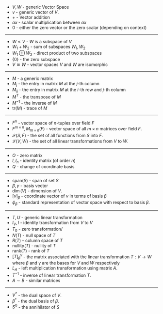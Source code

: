 * $V, W$ - generic Vector Space
* $v$ - generic vector of $V$.
* $+$ - Vector addition
* $ax$ - scalar multiplication between $ax$
* $0$ - either the zero vector or the zero scalar (depending on context)
***
* $W\le V$ - $W$ is a subspace of $V$
* $W_1 + W_2$ - sum of subspaces $W_1,W_2$
* $W_1\oplus W_2$ - direct product of two subspaces
* $\{0\}$ - the zero subspace
* $V\cong W$ - vector spaces $V$ and $W$ are isomorphic
***
* $M$ - a generic matrix
* $M_j$ - the entry in matrix $M$ at the $j$-th column
* $M_{ij}$ - the entry in matrix $M$ at the $i$-th row and $j$-th column
* $M^T$ - the transpose of $M$
* $M^{-1}$ - the inverse of $M$
* $\text{tr}(M)$ - trace of $M$ 
***
* $F^n$ - vector space of $n$-tuples over field $F$
* $F^{m\times n}, M_{m\times n}(F)$ - vector space of all $m\times n$ matrices over field $F$. 
* $\mathcal{F}(S,F)$ - the set of all functions from $S$ into $F$. 
* $\mathcal{L}(V,W)$ - the set of all linear transformations from $V$ to $W$. 
***
* $O$ - zero matrix
* $I, I_n$ - identity matrix (of order $n$)
* $Q$ - change of coordinate basis
***
* $\text{span}(S)$ - span of set $S$
* $\beta, \gamma$ - basis vector
* $\dim(V)$ - dimension of $V$.
* $[v]_\beta$ - coordinate vector of $v$ in terms of basis $\beta$
* $\phi_\beta$ - standard representation of vector space with respect to basis $\beta$.
***
* $T, U$ - generic linear transformation
* $I_V, I$ - identity transformation from $V$ to $V$ 
* $T_0$ - zero transformation/
* $N(T)$ - null space of $T$
* $R(T)$ - column space of $T$
* $\text{nullity}(T)$ - nullity of $T$
* $\text{rank}(T)$ - rank of $T$
* $[T]_\beta^\gamma$ - the matrix associated with the linear transformation $T:V\to W$ where $\beta$ and $\gamma$ are the bases for $V$ and $W$ respectively
* $L_A$ - left multiplication transformation using matrix $A$.
* $T^{-1}$ - inverse of linear transformation $T$.
* $A\sim B$ - similar matrices
***
* $V^\ast$ - the dual space of $V$.
* $\beta^\ast$ - the dual basis of $\beta$.
* $S^0$ - the annihilator of $S$